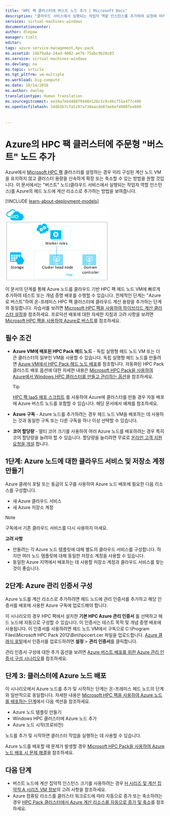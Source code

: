 ```yaml
---
title: "HPC 팩 클러스터에 버스트 노드 추가 | Microsoft Docs"
description: "클라우드 서비스에서 실행되는 작업자 역할 인스턴스를 추가하여 요청에 따라 HPC Pack 클러스터를 확장하는 방법에 대해 알아봅니다."
services: virtual-machines-windows
documentationcenter: 
author: dlepow
manager: timlt
editor: 
tags: azure-service-management,hpc-pack
ms.assetid: 24b79a8a-24ad-4002-ae76-75abc9b28c83
ms.service: virtual-machines-windows
ms.devlang: na
ms.topic: article
ms.tgt_pltfrm: vm-multiple
ms.workload: big-compute
ms.date: 10/14/2016
ms.author: danlep
translationtype: Human Translation
ms.sourcegitcommit: ee34a7ebd48879448e126c1c9c46c751e477c406
ms.openlocfilehash: 54db3b7cfa5197a738aacde87ee8ef4908fee880


---
```

# <a name="add-on-demand-burst-nodes-to-an-hpc-pack-cluster-in-azure"></a>Azure의 HPC 팩 클러스터에 주문형 "버스트" 노드 추가
Azure에서 [Microsoft HPC 팩](https://technet.microsoft.com/library/cc514029) 클러스터를 설정하는 경우 미리 구성된 계산 노드 VM을 유지하지 않고 클러스터 용량을 신속하게 확장 또는 축소할 수 있는 방법을 원할 것입니다. 이 문서에서는 "버스트" 노드(클라우드 서비스에서 실행되는 작업자 역할 인스턴스)를 Azure의 헤드 노드에 계산 리소스로 추가하는 방법을 보여줍니다. 

[!INCLUDE [learn-about-deployment-models](../../includes/learn-about-deployment-models-classic-include.md)]

![버스트 노드][burst]

이 문서의 단계를 통해 Azure 노드를 클라우드 기반 HPC 팩 헤드 노드 VM에 빠르게 추가하여 테스트 또는 개념 증명 배포를 수행할 수 있습니다. 전체적인 단계는 "Azure로 버스트"하여 온-프레미스 HPC 팩 클러스터에 클라우드 계산 용량을 추가하는 단계와 동일합니다. 자습서를 보려면 [Microsoft HPC 팩을 사용하여 하이브리드 계산 클러스터 설정](../cloud-services/cloud-services-setup-hybrid-hpcpack-cluster.md)을 참조하세요. 프로덕션 배포에 대한 자세한 지침과 고려 사항을 보려면 [Microsoft HPC 팩을 사용하여 Azure로 버스트](https://technet.microsoft.com/library/gg481749.aspx)를 참조하세요.

## <a name="prerequisites"></a>필수 조건
* **Azure VM에 배포된 HPC Pack 헤드 노드** - 독립 실행형 헤드 노드 VM 또는 더 큰 클러스터의 일부인 VM을 사용할 수 있습니다. 독립 실행형 헤드 노드를 만들려면 [Azure VM에서 HPC Pack 헤드 노드 배포](virtual-machines-windows-hpcpack-cluster-headnode.md?toc=%2fazure%2fvirtual-machines%2fwindows%2ftoc.json)를 참조합니다. 자동화된 HPC Pack 클러스트 배포 옵션에 대한 자세한 내용은 [Microsoft HPC Pack을 사용하여 Azure에서 Windows HPC 클러스터를 만들고 관리하는 옵션](virtual-machines-windows-hpcpack-cluster-options.md?toc=%2fazure%2fvirtual-machines%2fwindows%2ftoc.json)을 참조하세요.
  
  > [!TIP]
  > [HPC 팩 IaaS 배포 스크립트](virtual-machines-windows-classic-hpcpack-cluster-powershell-script.md?toc=%2fazure%2fvirtual-machines%2fwindows%2fclassic%2ftoc.json) 를 사용하여 Azure에 클러스터를 만들 경우 자동 배포에 Azure 버스트 노드를 포함할 수 있습니다. 해당 문서에서 예제를 참조하세요.
  > 
  > 
* **Azure 구독** - Azure 노드를 추가하려는 경우 헤드 노드 VM을 배포하는 데 사용하는 것과 동일한 구독 또는 다른 구독을 하나 이상 선택할 수 있습니다.
* **코어 할당량** - 멀티 코어 크기를 사용하여 여러 Azure 노드를 배포하려는 경우 특히 코어 할당량을 늘려야 할 수 있습니다. 할당량을 늘리려면 무료로 [온라인 고객 지원 요청을 개설](https://azure.microsoft.com/blog/2014/06/04/azure-limits-quotas-increase-requests/) 합니다.

## <a name="step-1-create-a-cloud-service-and-a-storage-account-for-the-azure-nodes"></a>1단계: Azure 노드에 대한 클라우드 서비스 및 저장소 계정 만들기
Azure 클래식 포털 또는 동급의 도구를 사용하여 Azure 노드 배포에 필요한 다음 리소스를 구성합니다.

* 새 Azure 클라우드 서비스
* 새 Azure 저장소 계정

> [!NOTE]
> 구독에서 기존 클라우드 서비스를 다시 사용하지 마세요. 
> 
> 

**고려 사항**

* 만들려는 각 Azure 노드 템플릿에 대해 별도의 클라우드 서비스를 구성합니다. 하지만 여러 노드 템플릿에 대해 동일한 저장소 계정을 사용할 수 있습니다.
* 동일한 Azure 지역에서 배포하는 데 사용할 저장소 계정과 클라우드 서비스를 찾는 것이 좋습니다.

## <a name="step-2-configure-an-azure-management-certificate"></a>2단계: Azure 관리 인증서 구성
Azure 노드를 계산 리소스로 추가하려면 헤드 노드에 관리 인증서를 추가하고 해당 인증서를 배포에 사용한 Azure 구독에 업로드해야 합니다.

이 시나리오의 경우 HPC 팩에서 설치한 **기본 HPC Azure 관리 인증서** 를 선택하고 헤드 노드에 자동으로 구성할 수 있습니다. 이 인증서는 테스트 목적 및 개념 증명 배포에 사용됩니다. 이 인증서를 사용하려면 헤드 노드 VM에서 구독으로 C:\Program Files\Microsoft HPC Pack 2012\Bin\hpccert.cer 파일을 업로드합니다. [Azure 클래식 포털](https://manage.windowsazure.com)에서 인증서를 업로드하려면 **설정** > **관리 인증서**를 클릭합니다.

관리 인증서 구성에 대한 추가 옵션을 보려면 [Azure 버스트 배포를 위한 Azure 관리 인증서 구성 시나리오](http://technet.microsoft.com/library/gg481759.aspx)를 참조하세요.

## <a name="step-3-deploy-azure-nodes-to-the-cluster"></a>단계 3: 클러스터에 Azure 노드 배포
이 시나리오에서 Azure 노드를 추가 및 시작하는 단계는 온-프레미스 헤드 노드의 단계와 일반적으로 동일합니다. 자세한 내용은 [Microsoft HPC 팩을 사용하여 Azure 노드를 배포하는 단계](https://technet.microsoft.com/library/gg481758.aspx)에서 다음 섹션을 참조하세요.

* Azure 노드 템플릿 만들기
* Windows HPC 클러스터에 Azure 노드 추가
* Azure 노드 시작(프로비전)

노드를 추가 및 시작하면 클러스터 작업을 실행하는 데 사용할 수 있습니다.

Azure 노드를 배포할 때 문제가 발생할 경우 [Microsoft HPC Pack을 사용하여 Azure 노드 배포 시 문제 해결](http://technet.microsoft.com/library/jj159097.aspx)을 참조하세요.

## <a name="next-steps"></a>다음 단계
* 버스트 노드에 계산 집약적 인스턴스 크기를 사용하려는 경우 [H 시리즈 및 계산 집약적 A 시리즈 VM 정보](virtual-machines-windows-a8-a9-a10-a11-specs.md?toc=%2fazure%2fvirtual-machines%2fwindows%2ftoc.json)의 고려 사항을 참조하세요.
* Azure 컴퓨팅 리소스를 클러스터 워크로드에 따라 자동으로 증가 또는 축소하려는 경우 [HPC Pack 클러스터에서 Azure 계산 리소스를 자동으로 증가 및 축소](virtual-machines-windows-classic-hpcpack-cluster-node-autogrowshrink.md?toc=%2fazure%2fvirtual-machines%2fwindows%2fclassic%2ftoc.json)를 참조하세요.

<!--Image references-->
[burst]: ./media/virtual-machines-windows-classic-hpcpack-cluster-node-burst/burst.png



<!--HONumber=Nov16_HO3-->


